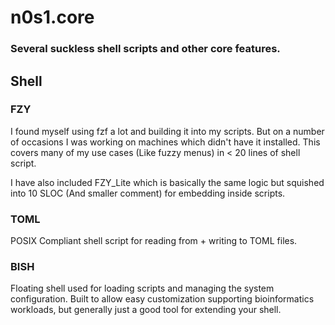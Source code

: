 # n0s1.core

### Several suckless shell scripts and other core features.

## Shell

### FZY
I found myself using fzf a lot and building it into my scripts.
But on a number of occasions I was working on machines which didn't have it installed.
This covers many of my use cases (Like fuzzy menus) in < 20 lines of shell script.

I have also included FZY_Lite which is basically the same logic but squished into 10 SLOC
(And smaller comment) for embedding inside scripts.

### TOML
POSIX Compliant shell script for reading from + writing to TOML files.

### BISH
Floating shell used for loading scripts and managing the system configuration.
Built to allow easy customization supporting bioinformatics workloads,
but generally just a good tool for extending your shell.
